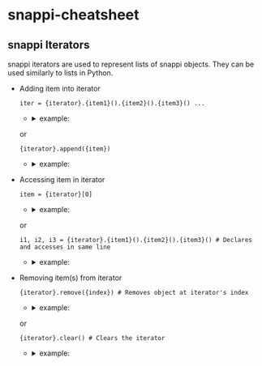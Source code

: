 # snappi-cheatsheet

## snappi Iterators

snappi iterators are used to represent lists of snappi objects. They can be used similarly to lists in Python.

* Adding item into iterator
    ```
    iter = {iterator}.{item1}().{item2}().{item3}() ...
    ```
    * <details>
        <summary>example: </summary>
        
        ```
        port_iter = cfg.ports.port(name='p1').port(name='p2').port(name='p3')
        ```
        </details>
    or
    ```
    {iterator}.append({item}) 
    ```
    * <details>
        <summary>example: </summary>
        
        ```
        f = snappi.Flow(name='f')
        cfg.flows.append(f)
        ```
        </details>

* Accessing item in iterator
    ```
    item = {iterator}[0]
    ```
    * <details>
        <summary>example: </summary>
        
        ```
        port0 = cfg.ports[0]
        ```
        example 2:
        ```
        port2 = cfg.ports.port(name='p0').port(name='p1').port(name='p2')[-1]
        ```
        </details>
    or
    ```
    i1, i2, i3 = {iterator}.{item1}().{item2}().{item3}() # Declares and accesses in same line
    ```
    * <details>
        <summary>example: </summary>
        
        ```
        f1, f2, f3 = cfg.flows.flow(name='f1').flow(name='f2').flow(name='f3')
        ```
        </details>

* Removing item(s) from iterator
    ```
    {iterator}.remove({index}) # Removes object at iterator's index
    ```
    * <details>
        <summary>example: </summary>
        
        ```
        cfg.flows.flow(name='f1').flow(name='f2').flow(name='f3')
        cfg.flows.remove(1)
        ```
        </details>
    or
    ```
    {iterator}.clear() # Clears the iterator
    ```
    * <details>
        <summary>example: </summary>
        
        ```
        cfg.ports.port(name='p1').port(name='p2').port(name='p3')
        cfg.ports.clear()
        ```
        </details>
